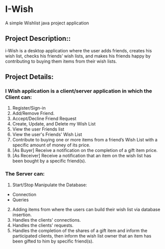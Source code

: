 # I-Wish
A simple Wishlist java project application

## Project Description::

i-Wish is a desktop application where the user adds friends, creates his wish list, checks his friends’ wish lists, and makes his friends happy by contributing to buying them items from their wish lists.

## Project Details:

### I Wish application is a client/server application in which the Client can:

1. Register/Sign-in
2. Add/Remove Friend.
3. Accept/Decline Friend Request
4. Create, Update, and Delete my Wish List
5. View the user Friends list
6. View the user's Friends' Wish List
7. Contribute to buying one or more items from a friend’s Wish List with a specific amount of money of its price.
8. [As Buyer] Receive a notification on the completion of a gift item price.
9. [As Receiver] Receive a notification that an item on the wish list has been bought by a specific friend(s).

### The Server can:

1. Start/Stop
Manipulate the Database:
  - Connection
  - Queries
2. Adding items from where the users can build their wish list via database insertion.
3. Handles the clients' connections.
4. Handles the clients' requests.
5. Handles the completion of the shares of a gift item and inform the participated clients, then inform the wish list owner that an item has been gifted to him by specific friend(s).

